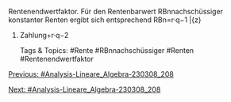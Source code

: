 Rentenendwertfaktor.
Für den Rentenbarwert RBnnachschüssiger konstanter Renten ergibt sich entsprechend
RBn=r·q−1
|{z}
1. Zahlung+r·q−2

   Tags & Topics:
   #Rente
   #RBnnachschüssiger
   #Renten
   #Rentenendwertfaktor

[Previous: #Analysis-Lineare_Algebra-230308_208](Analysis-Lineare_Algebra-230308_208.md)

[Next: #Analysis-Lineare_Algebra-230308_208](Analysis-Lineare_Algebra-230308_208.md)